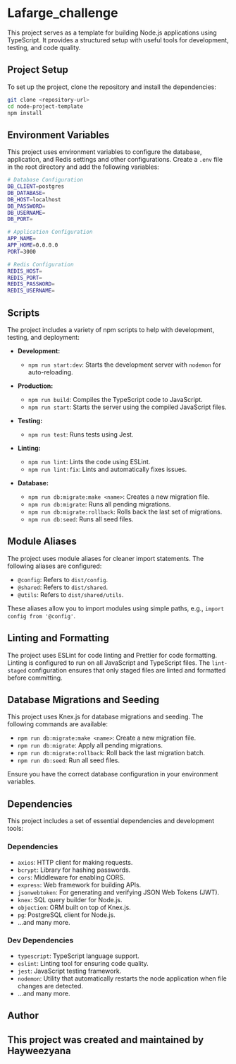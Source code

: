 # Lafarge_challenge

This project serves as a template for building Node.js applications using TypeScript. It provides a structured setup with useful tools for development, testing, and code quality.

## Project Setup

To set up the project, clone the repository and install the dependencies:

```bash
git clone <repository-url>
cd node-project-template
npm install
```

## Environment Variables

This project uses environment variables to configure the database, application, and Redis settings and other configurations. Create a `.env` file in the root directory and add the following variables:

```bash
# Database Configuration
DB_CLIENT=postgres
DB_DATABASE=
DB_HOST=localhost
DB_PASSWORD=
DB_USERNAME=
DB_PORT=

# Application Configuration
APP_NAME=
APP_HOME=0.0.0.0
PORT=3000

# Redis Configuration
REDIS_HOST=
REDIS_PORT=
REDIS_PASSWORD=
REDIS_USERNAME=
```

## Scripts

The project includes a variety of npm scripts to help with development, testing, and deployment:

- **Development:**
  - `npm run start:dev`: Starts the development server with `nodemon` for auto-reloading.
- **Production:**

  - `npm run build`: Compiles the TypeScript code to JavaScript.
  - `npm run start`: Starts the server using the compiled JavaScript files.

- **Testing:**
  - `npm run test`: Runs tests using Jest.
- **Linting:**

  - `npm run lint`: Lints the code using ESLint.
  - `npm run lint:fix`: Lints and automatically fixes issues.

- **Database:**
  - `npm run db:migrate:make <name>`: Creates a new migration file.
  - `npm run db:migrate`: Runs all pending migrations.
  - `npm run db:migrate:rollback`: Rolls back the last set of migrations.
  - `npm run db:seed`: Runs all seed files.

## Module Aliases

The project uses module aliases for cleaner import statements. The following aliases are configured:

- `@config`: Refers to `dist/config`.
- `@shared`: Refers to `dist/shared`.
- `@utils`: Refers to `dist/shared/utils`.

These aliases allow you to import modules using simple paths, e.g., `import config from '@config'`.

## Linting and Formatting

The project uses ESLint for code linting and Prettier for code formatting. Linting is configured to run on all JavaScript and TypeScript files. The `lint-staged` configuration ensures that only staged files are linted and formatted before committing.

## Database Migrations and Seeding

This project uses Knex.js for database migrations and seeding. The following commands are available:

- `npm run db:migrate:make <name>`: Create a new migration file.
- `npm run db:migrate`: Apply all pending migrations.
- `npm run db:migrate:rollback`: Roll back the last migration batch.
- `npm run db:seed`: Run all seed files.

Ensure you have the correct database configuration in your environment variables.

## Dependencies

This project includes a set of essential dependencies and development tools:

### Dependencies

- `axios`: HTTP client for making requests.
- `bcrypt`: Library for hashing passwords.
- `cors`: Middleware for enabling CORS.
- `express`: Web framework for building APIs.
- `jsonwebtoken`: For generating and verifying JSON Web Tokens (JWT).
- `knex`: SQL query builder for Node.js.
- `objection`: ORM built on top of Knex.js.
- `pg`: PostgreSQL client for Node.js.
- ...and many more.

### Dev Dependencies

- `typescript`: TypeScript language support.
- `eslint`: Linting tool for ensuring code quality.
- `jest`: JavaScript testing framework.
- `nodemon`: Utility that automatically restarts the node application when file changes are detected.
- ...and many more.

## Author

This project was created and maintained by Hayweezyana
---
